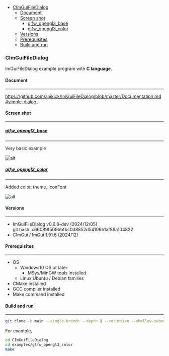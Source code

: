 <!-- START doctoc generated TOC please keep comment here to allow auto update -->
<!-- DON'T EDIT THIS SECTION, INSTEAD RE-RUN doctoc TO UPDATE -->

- [CImGuiFileDialog](#cimguifiledialog)
  - [Document](#document)
  - [Screen shot](#screen-shot)
    - [glfw_opengl3_base](#glfw_opengl3_base)
    - [glfw_opengl3_color](#glfw_opengl3_color)
  - [Versions](#versions)
  - [Prerequisites](#prerequisites)
  - [Build and run](#build-and-run)

<!-- END doctoc generated TOC please keep comment here to allow auto update -->

### CImGuiFileDialog

ImGuiFileDialog example program with **C language**.

#### Document 

---

https://github.com/aiekick/ImGuiFileDialog/blob/master/Documentation.md#simple-dialog-

#### Screen shot

---

##### [glfw_opengl3_base](examples/glfw_opengl3_base/main.c)

--- 

Very basic example

![alt](img/glfw_opengl3_base.png)

##### [glfw_opengl3_color](examples/glfw_opengl3_color/main.c)

---

Added color, theme, IconFont

![alt](img/glfw_opengl3_color.png)

#### Versions

---

- ImGuiFileDialog  v0.6.8-dev (2024/12/05)  
git hash: c66089f509bbfbc0d8852d54106b1af88a104822
- CImGui / ImGui 1.91.6 (2024/12)

#### Prerequisites

---
- OS
   - Windows10 OS or later
      - MSys/MinGW tools installed
   - Linux Ubuntu / Debian families 
- CMake installed 
- GCC compiler installed
- Make command installed

#### Build and run

---

```sh
git clone -b main --single-branch --depth 1 --recursive --shallow-submodules https://github.com/dinau/CImGuiFileDialog
```

For example,

```sh
cd CImGuiFileDialog
cd examples/glfw_opengl3_color
make
```

